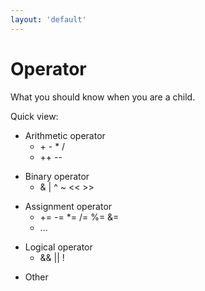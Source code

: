 ```yaml
---
layout: 'default'
---
```


# <fluent-emoji-abacus/> Operator
What you should know when you are a child. <fluent-emoji-clapping-hands/> <fluent-emoji-girl/>

Quick view:

<v-click>

- Arithmetic operator
    - \+ \- * /
    - ++ \-\-

</v-click>

<v-click>

- Binary operator
    - & | ^ ~ << >>

</v-click>

<v-click>

- Assignment operator
    - += -= *= /= %= &=
    - ...

</v-click>

<v-click>

- Logical operator
    - && || !

</v-click>

<v-click>

- Other

</v-click>
